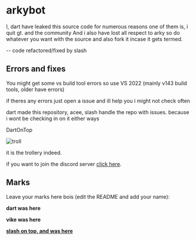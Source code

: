 # arkybot
I, dart have leaked this source code for numerous reasons one of them is, i quit gt. and the community
And i also have lost all respect to arky so do whatever you want with the source and also fork it incase it gets termed.

-- code refactored/fixed by slash

## Errors and fixes

You might get some vs build tool errors so use VS 2022 (mainly v143 build tools, older have errors)

if theres any errors just open a issue and ill help you i might not check often

dart made this repository, acee, slash handle the repo with issues. because i wont be checking in on it either ways

DartOnTop

![troll](https://cdn.discordapp.com/emojis/690075871322964017.webp?size=80&quality=lossless)

it is the trollery indeed.

if you want to join the discord server [click here](https://discord.gg/k8hDZmyZtE).

## Marks
Leave your marks here bois (edit the README and add your name):

**dart was here**

**vike was here**

**<ins>slash on top, and was here</ins>**

